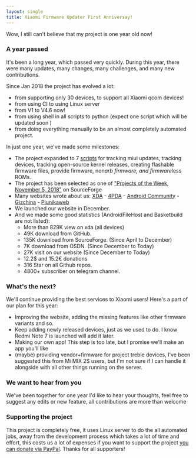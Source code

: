 ```yaml
---
layout: single
title: Xiaomi Firmware Updater First Anniversay!
---
```


Wow, I still can't believe that my project is one year old now!

###  A year passed
 
It's been a long year, which passed very quickly. During this year, there were many updates, many changes, many challenges, and many new contributions.

Since Jan 2018 the project has evolved a lot:
* from supporting only 30 devices, to support all Xiaomi qcom devices!
* from using CI to using Linux server
* from V1 to V4.6 now!
* from using shell in all scripts to python (expect one script which will be updated soon )
* from doing everything manually to be an almost completely automated project.

In just one year, we've made some milestones:
* The project expanded to 7 [scripts](https://github.com/XiaomiFirmwareUpdater) for tracking miui updates, tracking devices, tracking open-source kernel releases, creating flashable firmware files, provide firmware, non*arb firmware, and firmware*less ROMs.
* The project has been selected as one of ["Projects of the Week, November 5, 2018"](https://sourceforge.net/blog/projects-week-november-5-2018/) on SourceForge
* Many websites wrote about us: [XDA](https://www.xda-developers.com/xiaomi-firmware-updater-tool-miui-roms/) - [4PDA](https://4pda.ru/2018/01/31/349457/) - [Android Community](https://androidcommunity.com/xiaomi-firmware-updater-provides-updated-firmware-for-most-xiaomi-devices-20180130/) - [Gizchina](https://en.gizchina.it/2018/01/xiaomi-firmware-updater-help-custom-rom/) - [Piunikaweb](https://piunikaweb.com/2019/01/16/xiaomi-user-waiting-for-updates-this-new-site-will-help/)
* We launched our website in December.
* And we made some good statistics (AndroidFileHost and Basketbuild are not listed):
  * More than 829K view on xda (all devices)
  * 49K download from GitHub.
  * 135K download from SourceForge. (Since April to December)
  * 7K download from OSDN. (Since December to Today)
  * 27K visit on our website (Since December to Today)
  * 12.2$ and 15.2€ donations
  * 316 Star on all Github repos.
  * 4800+ subscriber on telegram channel.

### What's the next?

We'll continue providing the best services to Xiaomi users! Here's a part of our plan for this year:
* Improving the website, adding the missing features like other firmware variants and so.
* Keep adding newly released devices, just as we used to do. I know Redmi Note 7 is launched will add it later.
* Making our own app! This step is too late, but I promise we'll make an app you'll like
* (maybe) providing vendor+firmware for project treble devices, I've been suggested this from Mi MIX 2S users, but I'm not sure if I can handle it alongside with all other things running on the server.

### We want to hear from you

We've been together for one year I'd like to hear your thoughts, feel free to suggest any edits or new feature, all contributions are more than welcome

### Supporting the project

This project is completely free, it uses Linux server to do the all automated jobs, away from the development process which takes a lot of time and effort, this costs us a lot of expenses if you want to support the project [you can donate via PayPal](https://paypal.me/yshalsager).
Thanks for all supporters!
